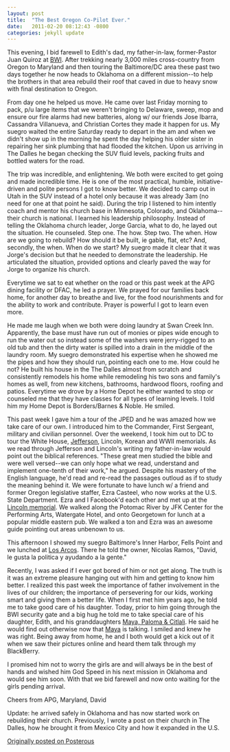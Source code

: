 ```yaml
---
layout: post
title:  "The Best Oregon Co-Pilot Ever."
date:   2011-02-20 08:12:43 -0800
categories: jekyll update
---
```


This evening, I bid farewell to Edith's dad, my father-in-law, former-Pastor Juan Quiroz at [BWI](https://www.swarmapp.com/davidcmolina/checkin/4d617f6b5c39b1f7e387104a?s=u26F9y2kwD74EQzeo2taQqz4rRs). After trekking nearly 3,000 miles cross-country from Oregon to Maryland and then touring the Baltimore/DC area these past two days together he now heads to Oklahoma on a different mission--to help the brothers in that area rebuild their roof that caved in due to heavy snow with final destination to Oregon.

From day one he helped us move. He came over last Friday morning to pack, p/u large items that we weren't bringing to Delaware, sweep, mop and ensure our fire alarms had new batteries, along w/ our friends Jose Ibarra, Cassandra Villanueva, and Christian Cortes they made it happen for us. My suegro waited the entire Saturday ready to depart in the am and when we didn't show up in the morning he spent the day helping his older sister in repairing her sink plumbing that had flooded the kitchen. Upon us arriving in The Dalles he began checking the SUV fluid levels, packing fruits and bottled waters for the road.

The trip was incredible, and enlightening. We both were excited to get going and made incredible time. He is one of the most practical, humble, initiative-driven and polite persons I got to know better. We decided to camp out in Utah in the SUV instead of a hotel only because it was already 3am (no need for one at that point he said). During the trip I listened to him intently coach and mentor his church base in Minnesota, Colorado, and Oklahoma--their church is national. I learned his leadership philosophy. Instead of telling the Oklahoma church leader, Jorge Garcia, what to do, he layed out the situation. He counseled. Step one. The how. Step two. The when. How are we going to rebuild? How should it be built, ie gable, flat, etc? And, secondly, the when. When do we start? My suegro made it clear that it was Jorge's decision but that he needed to demonstrate the leadership. He articulated the situation, provided options and clearly paved the way for Jorge to organize his church.

Everytime we sat to eat whether on the road or this past week at the APG dining facility or DFAC, he led a prayer. We prayed for our families back home, for another day to breathe and live, for the food nourishments and for the ability to work and contribute. Prayer is powerful I got to learn even more.

He made me laugh when we both were doing laundry at Swan Creek Inn. Apparently, the base must have run out of monies or pipes wide enough to run the water out so instead some of the washers were jerry-rigged to an old tub and then the dirty water is spilled into a drain in the middle of the laundry room. My suegro demonstrated his expertise when he showed me the pipes and how they should run, pointing each one to me. How could he not? He built his house in the The Dalles almost from scratch and consistently remodels his home while remodeling his two sons and family's homes as well, from new kitchens, bathrooms, hardwood floors, roofing and patios. Everytime we drove by a Home Depot he either wanted to stop or counseled me that they have classes for all types of learning levels. I told him my Home Depot is Borders/Barnes & Noble. He smiled.

This past week I gave him a tour of the JPED and he was amazed how we take care of our own. I introduced him to the Commander, First Sergeant, military and civilian personnel. Over the weekend, I took him out to DC to tour the White House, [Jefferson](http://twitpic.com/41j2an), Lincoln, Korean and WWII memorials. As we read through Jefferson and Lincoln's writing my father-in-law would point out the biblical references. "These great men studied the bible and were well versed--we can only hope what we read, understand and implement one-tenth of their work," he argued. Despite his mastery of the English language, he'd read and re-read the passages outloud as if to study the meaning behind it. We were fortunate to have lunch w/ a friend and former Oregon legislative staffer, Ezra Casteel, who now works at the U.S. State Department. Ezra and I Facebook'd each other and met up at the [Lincoln memorial](https://www.swarmapp.com/davidcmolina/checkin/4d601149b19fa1436f17f0c8?s=KRiBko2Xg_rwDnmVjlFoKPo4ymQ). We walked along the Potomac River by JFK Center for the Performing Arts, Watergate Hotel, and onto Georgetown for lunch at a popular middle eastern pub. We walked a ton and Ezra was an awesome guide pointing out areas unbenown to us.

This afternoon I showed my suegro Baltimore's Inner Harbor, Fells Point and we lunched at [Los Arcos](https://www.swarmapp.com/davidcmolina/checkin/4d6165f55c39b1f70d5d0f4a?s=yeF7yIFimuNbCG--RrRXhiWe5F8). There he told the owner, Nicolas Ramos, "David, le gusta la politica y ayudando a la gente."

Recently, I was asked if I ever got bored of him or not get along. The truth is it was an extreme pleasure hanging out with him and getting to know him better. I realized this past week the importance of father involvement in the lives of our children; the importance of persevering for our kids, working smart and giving them a better life. When I first met him years ago, he told me to take good care of his daughter. Today, prior to him going through the BWI security gate and a big hug he told me to take special care of his daughter, Edith, and his granddaughters [Maya, Paloma & Citlali](https://www.flickr.com/photos/davidcmolina/5385397284/). He said he would find out otherwise now that [Maya](https://www.flickr.com/photos/davidcmolina/5020190845/) is talking. I smiled and knew he was right. Being away from home, he and I both would get a kick out of it when we saw their pictures online and heard them talk through my BlackBerry.

I promised him not to worry the girls are and will always be in the best of hands and wished him God Speed in his next mission in Oklahoma and would see him soon. With that we bid farewell and now onto waiting for the girls pending arrival.

Cheers from APG, Maryland,
David

Update: he arrived safely in Oklahoma and has now started work on rebuilding their church. Previously, I wrote a post on their church in The Dalles, how he brought it from Mexico City and how it expanded in the U.S.

[Originally posted on Posterous](http://molina.posterous.com/)
